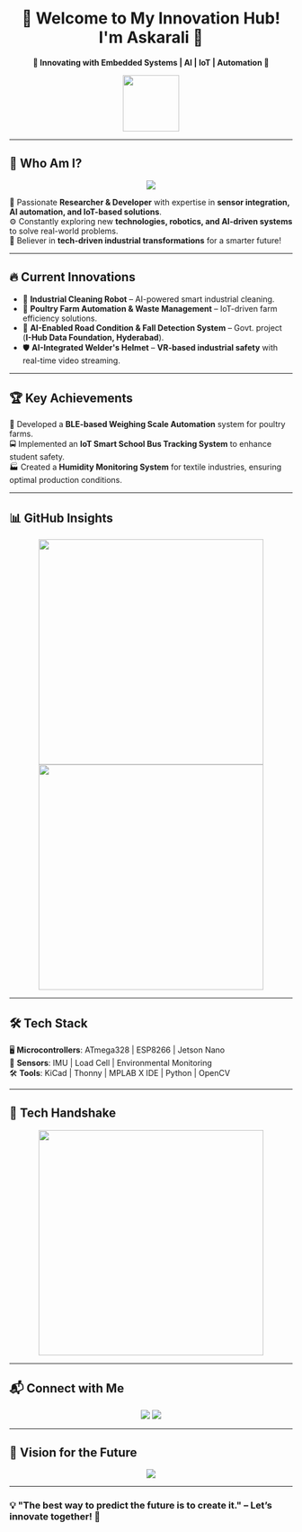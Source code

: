 <h1 align="center">🚀 Welcome to My Innovation Hub! I'm Askarali 🌟</h1>  

<p align="center">
  <b>🔹 Innovating with Embedded Systems | AI | IoT | Automation 🔹</b>
</p>  

<p align="center">
  <img src="https://media.giphy.com/media/hvRJCLFzcasrR4ia7z/giphy.gif" width="100px">
</p>  

---

## 🌟 **Who Am I?**
<p align="center">
  <img src="https://readme-typing-svg.herokuapp.com?color=F7B801&center=true&vCenter=true&lines=🔬+Researcher+%7C+Developer+%7C+Tech+Enthusiast;🚀+AI%2C+IoT+%26+Automation+Innovator;🛠️+Building+the+Future+One+Project+at+a+Time" />
</p>

🚀 Passionate **Researcher & Developer** with expertise in **sensor integration, AI automation, and IoT-based solutions**.  
⚙️ Constantly exploring new **technologies, robotics, and AI-driven systems** to solve real-world problems.  
🎯 Believer in **tech-driven industrial transformations** for a smarter future!  

---

## 🔥 **Current Innovations**
- 🤖 **Industrial Cleaning Robot** – AI-powered smart industrial cleaning.  
- 🐓 **Poultry Farm Automation & Waste Management** – IoT-driven farm efficiency solutions.  
- 🚦 **AI-Enabled Road Condition & Fall Detection System** – Govt. project (**I-Hub Data Foundation, Hyderabad**).  
- 🛡️ **AI-Integrated Welder's Helmet** – **VR-based industrial safety** with real-time video streaming.  

---

## 🏆 **Key Achievements**
🚀 Developed a **BLE-based Weighing Scale Automation** system for poultry farms.  
🚍 Implemented an **IoT Smart School Bus Tracking System** to enhance student safety.  
🏭 Created a **Humidity Monitoring System** for textile industries, ensuring optimal production conditions.  

---

## 📊 **GitHub Insights**
<p align="center">
  <img src="https://github-readme-stats.vercel.app/api?username=yourusername&show_icons=true&theme=tokyonight" width="400px" />
  <img src="https://github-readme-streak-stats.herokuapp.com/?user=yourusername&theme=tokyonight" width="400px" />
</p>  

---

## 🛠 **Tech Stack**
🖥️ **Microcontrollers**: ATmega328 | ESP8266 | Jetson Nano  
📡 **Sensors**: IMU | Load Cell | Environmental Monitoring  
🛠 **Tools**: KiCad | Thonny | MPLAB X IDE | Python | OpenCV  

---

## 🤝 **Tech Handshake**
<p align="center">
  <img src="https://media.giphy.com/media/ZGHpWzdOEkMKtwLqdc/giphy.gif" width="400px">
</p>  

---

## 📬 **Connect with Me**
<p align="center">
  <a href="mailto:askar.zts@gmail.com"><img src="https://img.shields.io/badge/Email-Contact-blue?style=flat-square&logo=gmail" /></a>
  <a href="https://www.linkedin.com/in/askarali-n-920716165/"><img src="https://img.shields.io/badge/LinkedIn-Connect-blue?style=flat-square&logo=linkedin" /></a>
</p>  

---

## 🚀 **Vision for the Future**
<p align="center">
  <img src="https://readme-typing-svg.herokuapp.com?color=00FF00&center=true&vCenter=true&lines=🌎+Transforming+Industries+with+AI+%26+Automation;📡+Expanding+IoT+Innovation;🚀+Building+Next-Gen+Tech+Solutions" />
</p>

---

### 💡 **"The best way to predict the future is to create it."** – Let’s innovate together! 🚀  

